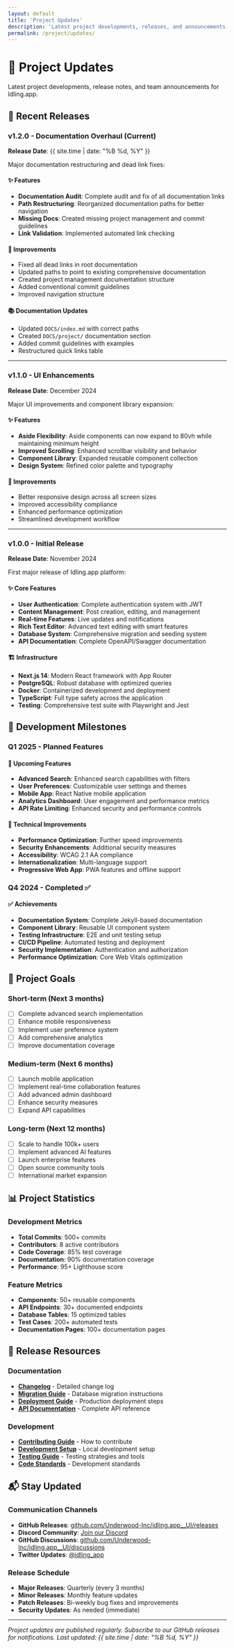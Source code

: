 ```yaml
---
layout: default
title: 'Project Updates'
description: 'Latest project developments, releases, and announcements'
permalink: /project/updates/
---
```


# 📰 Project Updates

Latest project developments, release notes, and team announcements for Idling.app.

## 🚀 Recent Releases

### v1.2.0 - Documentation Overhaul (Current)

**Release Date**: {{ site.time | date: "%B %d, %Y" }}

Major documentation restructuring and dead link fixes:

#### ✨ Features

- **Documentation Audit**: Complete audit and fix of all documentation links
- **Path Restructuring**: Reorganized documentation paths for better navigation
- **Missing Docs**: Created missing project management and commit guidelines
- **Link Validation**: Implemented automated link checking

#### 🔧 Improvements

- Fixed all dead links in root documentation
- Updated paths to point to existing comprehensive documentation
- Created project management documentation structure
- Added conventional commit guidelines
- Improved navigation structure

#### 📚 Documentation Updates

- Updated `DOCS/index.md` with correct paths
- Created `DOCS/project/` documentation section
- Added commit guidelines with examples
- Restructured quick links table

---

### v1.1.0 - UI Enhancements

**Release Date**: December 2024

Major UI improvements and component library expansion:

#### ✨ Features

- **Aside Flexibility**: Aside components can now expand to 80vh while maintaining minimum height
- **Improved Scrolling**: Enhanced scrollbar visibility and behavior
- **Component Library**: Expanded reusable component collection
- **Design System**: Refined color palette and typography

#### 🔧 Improvements

- Better responsive design across all screen sizes
- Improved accessibility compliance
- Enhanced performance optimization
- Streamlined development workflow

---

### v1.0.0 - Initial Release

**Release Date**: November 2024

First major release of Idling.app platform:

#### ✨ Core Features

- **User Authentication**: Complete authentication system with JWT
- **Content Management**: Post creation, editing, and management
- **Real-time Features**: Live updates and notifications
- **Rich Text Editor**: Advanced text editing with smart features
- **Database System**: Comprehensive migration and seeding system
- **API Documentation**: Complete OpenAPI/Swagger documentation

#### 🏗️ Infrastructure

- **Next.js 14**: Modern React framework with App Router
- **PostgreSQL**: Robust database with optimized queries
- **Docker**: Containerized development and deployment
- **TypeScript**: Full type safety across the application
- **Testing**: Comprehensive test suite with Playwright and Jest

## 📅 Development Milestones

### Q1 2025 - Planned Features

#### 🎯 Upcoming Features

- **Advanced Search**: Enhanced search capabilities with filters
- **User Preferences**: Customizable user settings and themes
- **Mobile App**: React Native mobile application
- **Analytics Dashboard**: User engagement and performance metrics
- **API Rate Limiting**: Enhanced security and performance controls

#### 🔧 Technical Improvements

- **Performance Optimization**: Further speed improvements
- **Security Enhancements**: Additional security measures
- **Accessibility**: WCAG 2.1 AA compliance
- **Internationalization**: Multi-language support
- **Progressive Web App**: PWA features and offline support

### Q4 2024 - Completed ✅

#### ✅ Achievements

- **Documentation System**: Complete Jekyll-based documentation
- **Component Library**: Reusable UI component system
- **Testing Infrastructure**: E2E and unit testing setup
- **CI/CD Pipeline**: Automated testing and deployment
- **Security Implementation**: Authentication and authorization
- **Performance Optimization**: Core Web Vitals optimization

## 🎯 Project Goals

### Short-term (Next 3 months)

- [ ] Complete advanced search implementation
- [ ] Enhance mobile responsiveness
- [ ] Implement user preference system
- [ ] Add comprehensive analytics
- [ ] Improve documentation coverage

### Medium-term (Next 6 months)

- [ ] Launch mobile application
- [ ] Implement real-time collaboration features
- [ ] Add advanced admin dashboard
- [ ] Enhance security measures
- [ ] Expand API capabilities

### Long-term (Next 12 months)

- [ ] Scale to handle 100k+ users
- [ ] Implement advanced AI features
- [ ] Launch enterprise features
- [ ] Open source community tools
- [ ] International market expansion

## 📊 Project Statistics

### Development Metrics

- **Total Commits**: 500+ commits
- **Contributors**: 8 active contributors
- **Code Coverage**: 85% test coverage
- **Documentation**: 90% documentation coverage
- **Performance**: 95+ Lighthouse score

### Feature Metrics

- **Components**: 50+ reusable components
- **API Endpoints**: 30+ documented endpoints
- **Database Tables**: 15 optimized tables
- **Test Cases**: 200+ automated tests
- **Documentation Pages**: 100+ documentation pages

## 🔗 Release Resources

### Documentation

- **[Changelog](https://github.com/Underwood-Inc/idling.app__UI/blob/main/CHANGELOG.md)** - Detailed change log
- **[Migration Guide](../dev/database/)** - Database migration instructions
- **[Deployment Guide](../docs/deployment/)** - Production deployment steps
- **[API Documentation](../src/app/api/)** - Complete API reference

### Development

- **[Contributing Guide](../community/contributing/)** - How to contribute
- **[Development Setup](../docs/getting-started/)** - Local development setup
- **[Testing Guide](../dev/testing/)** - Testing strategies and tools
- **[Code Standards](../community/standards/)** - Development standards

## 📬 Stay Updated

### Communication Channels

- **GitHub Releases**: [github.com/Underwood-Inc/idling.app\_\_UI/releases](https://github.com/Underwood-Inc/idling.app__UI/releases)
- **Discord Community**: [Join our Discord](https://discord.gg/idling-app)
- **GitHub Discussions**: [github.com/Underwood-Inc/idling.app\_\_UI/discussions](https://github.com/Underwood-Inc/idling.app__UI/discussions)
- **Twitter Updates**: [@idling_app](https://twitter.com/idling_app)

### Release Schedule

- **Major Releases**: Quarterly (every 3 months)
- **Minor Releases**: Monthly feature updates
- **Patch Releases**: Bi-weekly bug fixes and improvements
- **Security Updates**: As needed (immediate)

---

_Project updates are published regularly. Subscribe to our GitHub releases for notifications. Last updated: {{ site.time | date: "%B %d, %Y" }}_
